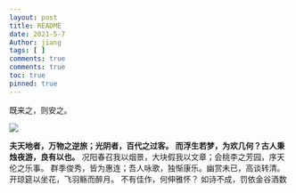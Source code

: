 ```yaml
---
layout: post
title: README
date: 2021-5-7
Author: jiang
tags: [ ]
comments: true
comments: true
toc: true
pinned: true
---
```

<!-- more -->

既来之，则安之。

![](https://i.loli.net/2021/05/18/hCSQO6RFYEkqWHu.png)


**夫天地者，万物之逆旅；光阴者，百代之过客。**
**而浮生若梦，为欢几何？古人秉烛夜游，良有以也。**
况阳春召我以烟景，大块假我以文章；会桃李之芳园，序天伦之乐事。
群季俊秀，皆为惠连；吾人咏歌，独惭康乐。幽赏未已，高谈转清。
开琼筵以坐花，飞羽觞而醉月。
不有佳作，何伸雅怀？
如诗不成，罚依金谷酒数

